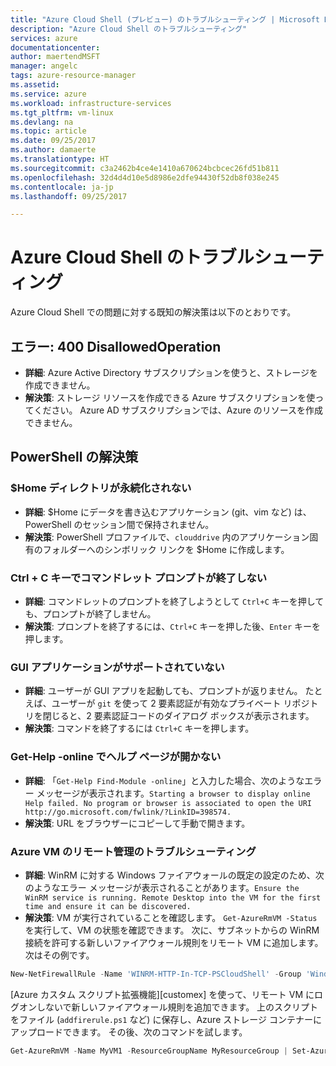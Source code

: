 ```yaml
---
title: "Azure Cloud Shell (プレビュー) のトラブルシューティング | Microsoft Docs"
description: "Azure Cloud Shell のトラブルシューティング"
services: azure
documentationcenter: 
author: maertendMSFT
manager: angelc
tags: azure-resource-manager
ms.assetid: 
ms.service: azure
ms.workload: infrastructure-services
ms.tgt_pltfrm: vm-linux
ms.devlang: na
ms.topic: article
ms.date: 09/25/2017
ms.author: damaerte
ms.translationtype: HT
ms.sourcegitcommit: c3a2462b4ce4e1410a670624bcbcec26fd51b811
ms.openlocfilehash: 32d4d4d10e5d8986e2dfe94430f52db8f038e245
ms.contentlocale: ja-jp
ms.lasthandoff: 09/25/2017

---
```


# <a name="troubleshooting-azure-cloud-shell"></a>Azure Cloud Shell のトラブルシューティング
Azure Cloud Shell での問題に対する既知の解決策は以下のとおりです。

## <a name="error-400-disallowedoperation"></a>エラー: 400 DisallowedOperation
 - **詳細**: Azure Active Directory サブスクリプションを使うと、ストレージを作成できません。
 - **解決策**: ストレージ リソースを作成できる Azure サブスクリプションを使ってください。 Azure AD サブスクリプションでは、Azure のリソースを作成できません。

## <a name="powershell-resolutions"></a>PowerShell の解決策

### <a name="no-home-directory-persistence"></a>$Home ディレクトリが永続化されない
  - **詳細**: $Home にデータを書き込むアプリケーション (git、vim など) は、PowerShell のセッション間で保持されません。
  - **解決策**: PowerShell プロファイルで、`clouddrive` 内のアプリケーション固有のフォルダーへのシンボリック リンクを $Home に作成します。

### <a name="ctrlc-doesnt-exit-out-of-a-cmdlet-prompt"></a>Ctrl + C キーでコマンドレット プロンプトが終了しない
 - **詳細**: コマンドレットのプロンプトを終了しようとして `Ctrl+C` キーを押しても、プロンプトが終了しません。
 - **解決策**: プロンプトを終了するには、`Ctrl+C` キーを押した後、`Enter` キーを押します。

### <a name="gui-applications-are-not-supported"></a>GUI アプリケーションがサポートされていない
  - **詳細**: ユーザーが GUI アプリを起動しても、プロンプトが返りません。  たとえば、ユーザーが `git` を使って 2 要素認証が有効なプライベート リポジトリを閉じると、2 要素認証コードのダイアログ ボックスが表示されます。
  - **解決策**: コマンドを終了するには `Ctrl+C` キーを押します。

### <a name="get-help--online-does-not-open-the-help-page"></a>Get-Help -online でヘルプ ページが開かない
 - **詳細**: 「`Get-Help Find-Module -online`」と入力した場合、次のようなエラー メッセージが表示されます。`Starting a browser to display online Help failed. No program or browser is associated to open the URI http://go.microsoft.com/fwlink/?LinkID=398574.`
 - **解決策**: URL をブラウザーにコピーして手動で開きます。
 
### <a name="troubleshooting-remote-management-of-azure-vms"></a>Azure VM のリモート管理のトラブルシューティング
 - **詳細**: WinRM に対する Windows ファイアウォールの既定の設定のため、次のようなエラー メッセージが表示されることがあります。`Ensure the WinRM service is running. Remote Desktop into the VM for the first time and ensure it can be discovered.`
 - **解決策**: VM が実行されていることを確認します。 `Get-AzureRmVM -Status` を実行して、VM の状態を確認できます。  次に、サブネットからの WinRM 接続を許可する新しいファイアウォール規則をリモート VM に追加します。次はその例です。

 ``` Powershell
 New-NetFirewallRule -Name 'WINRM-HTTP-In-TCP-PSCloudShell' -Group 'Windows Remote Management' -Enabled True -Protocol TCP -LocalPort 5985 -Direction Inbound -Action Allow -DisplayName 'Windows Remote Management - PSCloud (HTTP-In)' -Profile Public
 ```
 [Azure カスタム スクリプト拡張機能][customex] を使って、リモート VM にログオンしないで新しいファイアウォール規則を追加できます。
 上のスクリプトをファイル (`addfirerule.ps1` など) に保存し、Azure ストレージ コンテナーにアップロードできます。
 その後、次のコマンドを試します。

 ``` Powershell
 Get-AzureRmVM -Name MyVM1 -ResourceGroupName MyResourceGroup | Set-AzureRmVMCustomScriptExtension -VMName MyVM1 -FileUri https://mystorageaccount.blob.core.windows.net/mycontainer/addfirerule.ps1 -Run 'addfirerule.ps1' -Name myextension
 ```
